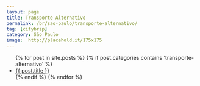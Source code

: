 ```yaml
---
layout: page
title: Transporte Alternativo
permalink: /br/sao-paulo/transporte-alternativo/
tag: [citybrsp]
category: São Paulo
image:  http://placehold.it/175x175
---
```


<div class="home">


  <ul class="post-list">
    {% for post in site.posts %}
      {% if post.categories contains 'transporte-alternativo' %}
      <li>
          <a class="post-link" href="{{ post.url | prepend: site.baseurl }}">{{ post.title }}</a>
      </li>
      {% endif %}
    {% endfor %}
  </ul>
</div>
